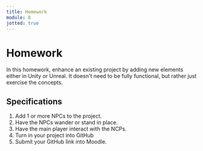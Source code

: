 ```yaml
---
title: Homework
module: 8
jotted: true
---
```


# Homework

In this homework, enhance an existing project by adding new elements either in Unity or Unreal.  It doesn't need to be fully functional, but rather just exercise the concepts.

## Specifications

1. Add 1 or more NPCs to the project.
2. Have the NPCs wander or stand in place.
3. Have the main player interact with the NCPs.
4. Turn in your project into GitHub
5. Submit your GitHub link into Moodle.

